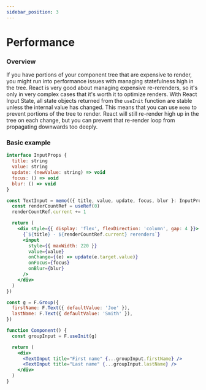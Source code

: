 ```yaml
---
sidebar_position: 3
---
```


# Performance

### Overview

If you have portions of your component tree that are expensive to render, you might run into performance issues with managing statefulness high in the tree. React is very good about managing expensive re-rerenders, so it's only in very complex cases that it's worth it to optimize renders. With React Input State, all state objects returned from the `useInit` function are stable unless the internal value has changed. This means that you can use `memo` to prevent portions of the tree to render. React will still re-render high up in the tree on each change, but you can prevent that re-render loop from propagating downwards too deeply.

### Basic example
```jsx
interface InputProps {
  title: string
  value: string
  update: (newValue: string) => void
  focus: () => void
  blur: () => void
}

const TextInput = memo(({ title, value, update, focus, blur }: InputProps) => {
  const renderCountRef = useRef(0)
  renderCountRef.current += 1

  return (
    <div style={{ display: 'flex', flexDirection: 'column', gap: 4 }}>
      {`${title} - ${renderCountRef.current} rerenders`}
      <input
        style={{ maxWidth: 220 }}
        value={value}
        onChange={(e) => update(e.target.value)}
        onFocus={focus}
        onBlur={blur}
      />
    </div>
  )
})

const g = F.Group({
  firstName: F.Text({ defaultValue: 'Joe' }),
  lastName: F.Text({ defaultValue: 'Smith' }),
})

function Component() {
  const groupInput = F.useInit(g)

  return (
    <div>
      <TextInput title="First name" {...groupInput.firstName} />
      <TextInput title="Last name" {...groupInput.lastName} />
    </div>
  )
}
```
